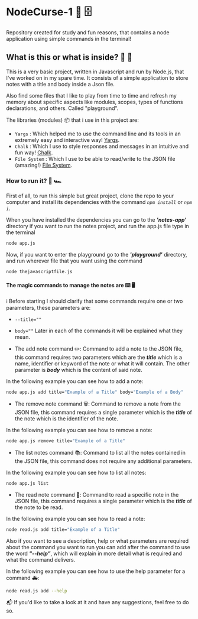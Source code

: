 # NodeCurse-1 📝 🗄

Repository created for study and fun reasons, that contains a node application using simple commands in the terminal!

## What is this or what is inside? 🤔 🔦

This is a very basic project, written in Javascript and run by Node.js, that I've worked on in my spare time. It consists of a simple application to store notes with a title and body inside a Json file.

Also find some files that I like to play from time to time and refresh my memory about specific aspects like modules, scopes, types of functions declarations, and others. Called "playground".

The libraries (modules) 📦 that i use in this project are:

- `Yargs` : Which helped me to use the command line and its tools in an extremely easy and interactive way! [Yargs](https://www.npmjs.com/package/yargs).
- `Chalk` : Which I use to style responses and messages in an intuitive and fun way! [Chalk](https://www.npmjs.com/package/chalk).
- `File System` : Which I use to be able to read/write to the JSON file (amazing!) [File System](https://nodejs.org/api/fs.html).

### How to run it? 🏁 🏎

First of all, to run this simple but great project, clone the repo to your computer and install its dependencies with the command _`npm install`_ or _`npm i`_.

When you have installed the dependencies you can go to the **_'notes-app'_** directory if you want to run the notes project, and run the app.js file type in the terminal

```bash
node app.js
```

Now, if you want to enter the playground go to the **_'playground'_** directory, and run wherever file that you want using the command

```bash
node thejavascriptfile.js
```

#### The magic commands to manage the notes are ⌨️ 🖥

ℹ Before starting I should clarify that some commands require one or two parameters, these parameters are:
- `--title=""`
- `body=""`
Later in each of the commands it will be explained what they mean.

- The add note command ✏️: Command to add a note to the JSON file, this command requires two parameters which are the **_title_** which is a name, identifier or keyword of the note or what it will contain. The other parameter is **_body_** which is the content of said note.

In the following example you can see how to add a note:
```bash
node app.js add title="Example of a Title" body="Example of a Body"
```

- The remove note command 🗑: Command to remove a note from the JSON file, this command requires a single parameter which is the **_title_** of the note which is the identifier of the note.

In the following example you can see how to remove a note:
```bash
node app.js remove title="Example of a Title"
```

- The list notes command 📚: Command to list all the notes contained in the JSON file, this command does not require any additional parameters.

In the following example you can see how to list all notes:
```bash
node app.js list
```

- The read note command 👀: Command to read a specific note in the JSON file, this command requires a single parameter which is the **_title_** of the note to be read.

In the following example you can see how to read a note:
```bash
node read.js add title="Example of a Title"
```

Also if you want to see a description, help or what parameters are required about the command you want to run you can add after the command to use the word **_"--help"_**, which will explain in more detail what is required and what the command delivers.

In the following example you can see how to use the help parameter for a command 🚑:
```bash
node read.js add --help
```

📬 If you'd like to take a look at it and have any suggestions, feel free to do so.